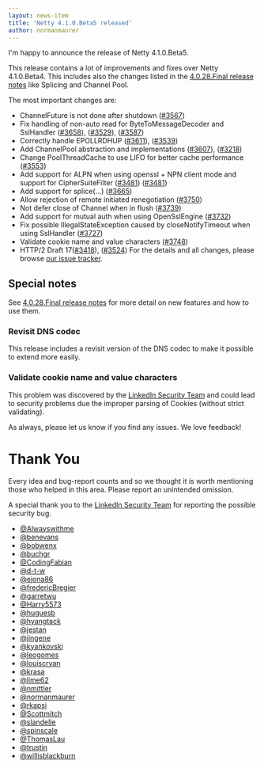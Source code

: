 ```yaml
---
layout: news-item
title: 'Netty 4.1.0.Beta5 released'
author: normanmaurer
---
```


I'm happy to announce the release of Netty 4.1.0.Beta5.

This release contains a lot of improvements and fixes over Netty 4.1.0.Beta4. This includes also the changes listed in the [4.0.28.Final release notes](http://netty.io/news/2015/05/07/4-0-28-Final.html) like Splicing and Channel Pool.

The most important changes are:

* ChannelFuture is not done after shutdown ([#3567](https://github.com/netty/netty/issues/3662))
* Fix handling of non-auto read for ByteToMessageDecoder and SslHandler ([#3658](https://github.com/netty/netty/pull/3658)), ([#3529](https://github.com/netty/netty/issues/3529)), ([#3587](https://github.com/netty/netty/issues/3587))
* Correctly handle EPOLLRDHUP ([#3611](https://github.com/netty/netty/pull/3611)), ([#3539](https://github.com/netty/netty/issues/3539))
* Add ChannelPool abstraction and implementations ([#3607](https://github.com/netty/netty/pull/3607)), ([#3218](https://github.com/netty/netty/issues/3218))
* Change PoolThreadCache to use LIFO for better cache performance ([#3553](https://github.com/netty/netty/pull/3553))
* Add support for ALPN when using openssl + NPN client mode and support for CipherSuiteFilter ([#3481](https://github.com/netty/netty/pull/3481)) ([#3481](https://github.com/netty/netty/issues/2845))
* Add support for splice(...) ([#3665](https://github.com/netty/netty/pull/3665))
* Allow rejection of remote initiated renegotiation ([#3750](https://github.com/netty/netty/pull/3750))
* Not defer close of Channel when in flush ([#3739](https://github.com/netty/netty/pull/3739))
* Add support for mutual auth when using OpenSslEngine ([#3732](https://github.com/netty/netty/pull/3732))
* Fix possible IllegalStateException caused by closeNotifyTimeout when using SslHandler ([#3727](https://github.com/netty/netty/pull/3727))
* Validate cookie name and value characters ([#3748](https://github.com/netty/netty/pull/3748))
* HTTP/2 Draft 17([#3418](https://github.com/netty/netty/issues/3418)), ([#3524](https://github.com/netty/netty/pull/3524))
For the details and all changes, please browse [our issue tracker](https://github.com/netty/netty/issues?q=milestone%3A4.1.0.Beta5).

## Special notes

See [4.0.28.Final release notes](http://netty.io/news/2015/05/07/4-0-28-Final.html) for more detail on new features and how to use them.

### Revisit DNS codec

This release includes a revisit version of the DNS codec to make it possible to extend more
easily.

### Validate cookie name and value characters

This problem was discovered by the [LinkedIn Security Team](https://www.linkedin.com) and could lead to security
problems due the improper parsing of Cookies (without strict validating).

As always, please let us know if you find any issues. We love feedback!

# Thank You

Every idea and bug-report counts and so we thought it is worth mentioning those who helped in this area. Please report an unintended omission.

A special thank you to the [LinkedIn Security Team](https://www.linkedin.com) for reporting the possible security bug.


* [@Alwayswithme](https://github.com/Alwayswithme)
* [@benevans](https://github.com/benevans)
* [@bobwenx](https://github.com/bobwenx)
* [@buchgr](https://github.com/buchgr)
* [@CodingFabian](https://github,com/CodingFabian)
* [@d-t-w](https://github.com/d-t-w)
* [@ejona86](https://github.com/ejona86)
* [@fredericBregier](https://github.com/fredericBregier)
* [@garretwu](https://github.com/garretwu)
* [@Harry5573](https://github.com/Harry5573)
* [@huguesb](https://github.com/huguesb)
* [@hyangtack](https://github.com/hyangtack)
* [@jestan](https://github.com/jestan)
* [@jingene](https://github.com/jingene)
* [@kyankovski](https://github.com/kyankovski)
* [@leogomes](https://github.com/leogomes)
* [@louiscryan](https://github.com/louiscryan)
* [@krasa](https://github.com/krasa)
* [@lime62](https://github.com/lime62)
* [@nmittler](https://github.com/nmittler)
* [@normanmaurer](https://github.com/normanmaurer)
* [@rkapsi](https://github.com/rkapsi)
* [@Scottmitch](https://github.com/Scottmitch)
* [@slandelle](https://github.com/slandelle)
* [@spinscale](https://github.com/spinscale)
* [@ThomasLau](https://github.com/ThomasLau)
* [@trustin](https://github.com/trustin)
* [@willisblackburn](https://github.com/willisblackburn)

